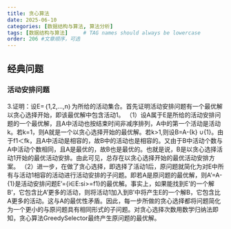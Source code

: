 ```yaml
---
title: 贪心算法
date: 2025-06-10
categories: [数据结构与算法, 算法分析]
tags: [数据结构与算法]     # TAG names should always be lowercase
order: 206 #文章顺序，可选
---
```


## 经典问题

### 活动安排问题

3.证明：设E=｛1,2,…,n｝为所给的活动集合。首先证明活动安排问题有一个最优解以贪心选择开始，即该最优解中包含活动1。
（1）设A属于E是所给的活动安排问题的一个最优解，且A中活动也按结束时间非减序排列，A中的第一个活动是活动k。若k=1，则A就是一个以贪心选择开始的最优解。若k>1,则设B=A-{k} ∪{1}。由于f1＜fk，且A中活动是相容的，故B中的活动也是相容的。又由于B中活动个数与A中活动个数相同，且A是最优的，故B也是最优的。也就是说，B是以贪心选择活动1开始的最优活动安排。由此可见，总存在以贪心选择开始的最优活动安排方案。
（2）进一步，在做了贪心选择，即选择了活动1后，原问题就简化为对E中所有与活动1相容的活动进行活动安排的子问题。即若A是原问题的最优解，则A’=A-{1}是活动安排问题E’={i∈E:si>=f1}的最优解。事实上，如果能找到E’的一个解B’，它包含比A’更多的活动，则将活动1加入到B’中将产生E的一个解B，它包含比A更多的活动。这与A的最优性矛盾。因此，每一步所做的贪心选择都将问题简化为一个更小的与原问题具有相同形式的子问题。对贪心选择次数用数学归纳法即知，贪心算法GreedySelector最终产生原问题的最优解。
